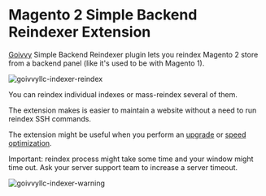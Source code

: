 # Magento 2 Simple Backend Reindexer Extension
[Goivvy](https://www.goivvy.com) Simple Backend Reindexer plugin lets you reindex Magento 2 store from a backend panel (like it's used to be with Magento 1).

![goivvyllc-indexer-reindex](https://github.com/goivvy/simple-backend-reindexer/assets/1328492/a62e8833-2341-44a2-9d87-f0c973e549c7)

You can reindex individual indexes or mass-reindex several of them.

The extension makes is easier to maintain a website without a need to run reindex SSH commands.

The extension might be useful when you perform an [upgrade](https://www.goivvy.com/magent-2-upgrade-service) or [speed optimization](https://www.goivvy.com/magento-optimization-service).

Important: reindex process might take some time and your window might time out. Ask your server support team to increase a server timeout.

![goivvyllc-indexer-warning](https://github.com/goivvy/simple-backend-reindexer/assets/1328492/f48b8123-bc50-4d14-9e5c-01b04c419606)
